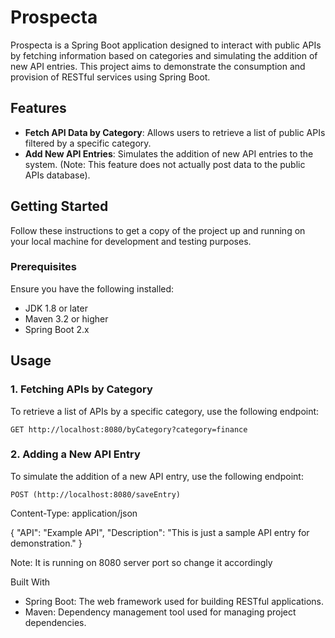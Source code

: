 # Prospecta

Prospecta is a Spring Boot application designed to interact with public APIs by fetching information based on categories and simulating the addition of new API entries. This project aims to demonstrate the consumption and provision of RESTful services using Spring Boot.

## Features

- **Fetch API Data by Category**: Allows users to retrieve a list of public APIs filtered by a specific category.
- **Add New API Entries**: Simulates the addition of new API entries to the system. (Note: This feature does not actually post data to the public APIs database).

## Getting Started

Follow these instructions to get a copy of the project up and running on your local machine for development and testing purposes.

### Prerequisites

Ensure you have the following installed:

- JDK 1.8 or later
- Maven 3.2 or higher
- Spring Boot 2.x


## Usage

### 1. Fetching APIs by Category

To retrieve a list of APIs by a specific category, use the following endpoint:

```http
GET http://localhost:8080/byCategory?category=finance
```

### 2. Adding a New API Entry
To simulate the addition of a new API entry, use the following endpoint:

```http
POST (http://localhost:8080/saveEntry)
```
Content-Type: application/json

{
  "API": "Example API",
  "Description": "This is just a sample API entry for demonstration."
}


Note: It is running on 8080 server port so change it accordingly

Built With
- Spring Boot: The web framework used for building RESTful applications.
- Maven: Dependency management tool used for managing project dependencies.
